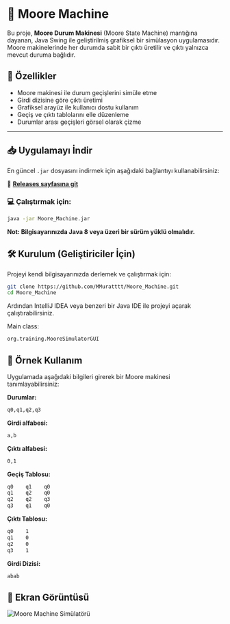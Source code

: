 # 🧠 Moore Machine

Bu proje, **Moore Durum Makinesi** (Moore State Machine) mantığına dayanan, Java Swing ile geliştirilmiş grafiksel bir simülasyon uygulamasıdır.  
Moore makinelerinde her durumda sabit bir çıktı üretilir ve çıktı yalnızca mevcut duruma bağlıdır.

## 🚀 Özellikler

- Moore makinesi ile durum geçişlerini simüle etme
- Girdi dizisine göre çıktı üretimi
- Grafiksel arayüz ile kullanıcı dostu kullanım
- Geçiş ve çıktı tablolarını elle düzenleme
- Durumlar arası geçişleri görsel olarak çizme

---

## 📥 Uygulamayı İndir

En güncel `.jar` dosyasını indirmek için aşağıdaki bağlantıyı kullanabilirsiniz:

🔗 [**Releases sayfasına git**](https://github.com/MMuratttt/Moore_Machine/releases)

### 💻 Çalıştırmak için:

```bash
java -jar Moore_Machine.jar
```
**Not: Bilgisayarınızda Java 8 veya üzeri bir sürüm yüklü olmalıdır.**


## 🛠️ Kurulum (Geliştiriciler İçin)
Projeyi kendi bilgisayarınızda derlemek ve çalıştırmak için:
```bash
git clone https://github.com/MMuratttt/Moore_Machine.git
cd Moore_Machine
```
Ardından IntelliJ IDEA veya benzeri bir Java IDE ile projeyi açarak çalıştırabilirsiniz. 

Main class:
```bash
org.training.MooreSimulatorGUI
```
## 🧪 Örnek Kullanım
Uygulamada aşağıdaki bilgileri girerek bir Moore makinesi tanımlayabilirsiniz:

**Durumlar:**
```bash
q0,q1,q2,q3
```
**Girdi alfabesi:**
```bash
a,b
```
**Çıktı alfabesi:**
```bash
0,1
```
**Geçiş Tablosu:**

```bash
q0    q1    q0
q1    q2    q0
q2    q2    q3
q3    q1    q0
```

**Çıktı Tablosu:**
```bash
q0    1
q1    0
q2    0
q3    1
```
**Girdi Dizisi:**
```bash
abab
```
## 📸 Ekran Görüntüsü

![Moore Machine Simülatörü](screenshots/gui_preview.png)

